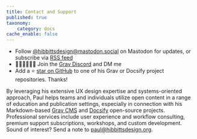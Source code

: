 ```yaml
---
title: Contact and Support
published: true
taxonomy:
    category: docs
cache_enable: false
---
```


- Follow [@hibbittsdesign@mastodon.social](https://mastodon.social/@hibbittsdesign) on Mastodon for updates, or subscribe via [RSS feed](https://mastodon.social/@hibbittsdesign.rss)
- 👩🏻‍💻🧑🏻‍💻 Join the [Grav Discord](https://discord.gg/5VhYVkR) and DM me
- Add a ⭐️ [star on GitHub](https://github.com/hibbitts-design/) to one of his Grav or Docsify project repositories. Thanks!

By leveraging his extensive UX design expertise and systems-oriented approach, Paul helps teams and individuals utilize open content in a range of education and publication settings, especially in connection with his Markdown-based [Grav CMS](https://getgrav.org/) and [Docsify](https://docsify.js.org/#/) open-source projects. Professional services include user experience and workflow consulting, premium support subscriptions, workshops, and custom development.  Sound of interest? Send a note to [paul@hibbittsdesign.org](mailto:paul@hibbittsdesign.org).